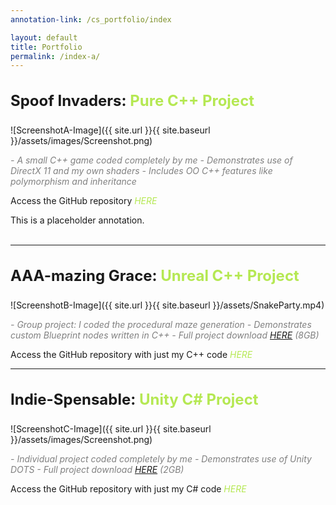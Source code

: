 ```yaml
---
annotation-link: /cs_portfolio/index

layout: default
title: Portfolio
permalink: /index-a/
---
```


<style>
  .project-title
  {
    font-size: 24px;
	font-weight: bold;
	padding-top: 10px;
  }
  
  .project-type
  {
	color: rgb(181, 232, 83);
  }
  
  .project-desc
  {
	text-align: left;  
	font-style: italic;
	color: grey;
  }
  
  .project-link, .project-link:visited
  {
	font-style: italic;
	color: rgb(181, 232, 83);
  text-decoration: none;
  }
  .project-link:hover
  {
    text-decoration: underline;
  }  
</style>


<p class="project-title">Spoof Invaders: <span class="project-type">Pure C++ Project</span></p>

![ScreenshotA-Image]({{ site.url }}{{ site.baseurl }}/assets/images/Screenshot.png)

<div class="project-desc" markdown="1">
- A small C++ game coded completely by me
- Demonstrates use of DirectX 11 and my own shaders
- Includes OO C++ features like polymorphism and inheritance
</div>
 
Access the GitHub repository <a href="https://www.example.com" class="project-link">HERE</a>

<div class="annotate-highlight">
This is a placeholder annotation.
<br>
<br>
</div>

----------------------

<p class="project-title">AAA-mazing Grace: <span class="project-type">Unreal C++ Project</span></p>

![ScreenshotB-Image]({{ site.url }}{{ site.baseurl }}/assets/SnakeParty.mp4)

<div class="project-desc" markdown="1">
- Group project: I coded the procedural maze generation
- Demonstrates custom Blueprint nodes written in C++
- Full project download <a href="https://www.example.com">HERE</a> (8GB)
</div>
 
Access the GitHub repository with just my C++ code <a href="https://www.example.com" class="project-link">HERE</a>

----------------------

<p class="project-title">Indie-Spensable: <span class="project-type">Unity C# Project</span></p>

![ScreenshotC-Image]({{ site.url }}{{ site.baseurl }}/assets/images/Screenshot.png)

<div class="project-desc" markdown="1">
- Individual project coded completely by me
- Demonstrates use of Unity DOTS
- Full project download <a href="https://www.example.com">HERE</a> (2GB)
</div>
 
Access the GitHub repository with just my C# code <a href="https://www.example.com" class="project-link">HERE</a>
